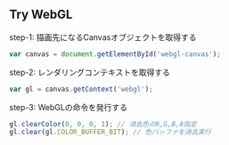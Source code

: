 ##  Try WebGL

step-1: 描画先になるCanvasオブジェクトを取得する

```javascript
var canvas = document.getElementById('webgl-canvas');
```

step-2: レンダリングコンテキストを取得する

```javascript
var gl = canvas.getContext('webgl');
```

step-3: WebGLの命令を発行する

```javascript
gl.clearColor(0, 0, 0, 1); // 消去色のR,G,B,A指定
gl.clear(gl.COLOR_BUFFER_BIT); // 色バッファを消去実行
```
